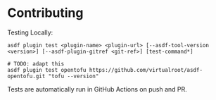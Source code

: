 # Contributing

Testing Locally:

```shell
asdf plugin test <plugin-name> <plugin-url> [--asdf-tool-version <version>] [--asdf-plugin-gitref <git-ref>] [test-command*]

# TODO: adapt this
asdf plugin test opentofu https://github.com/virtualroot/asdf-opentofu.git "tofu --version"
```

Tests are automatically run in GitHub Actions on push and PR.
